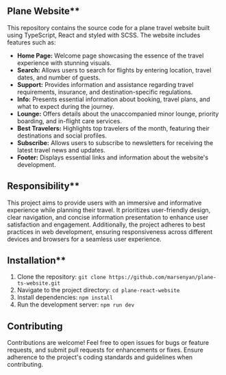 ## Plane  Website**

This repository contains the source code for a plane travel website built using TypeScript, React and styled with SCSS. The website includes features such as:

- **Home Page:** Welcome page showcasing the essence of the travel experience with stunning visuals.
- **Search:** Allows users to search for flights by entering location, travel dates, and number of guests.
- **Support:** Provides information and assistance regarding travel requirements, insurance, and destination-specific regulations.
- **Info:** Presents essential information about booking, travel plans, and what to expect during the journey.
- **Lounge:** Offers details about the unaccompanied minor lounge, priority boarding, and in-flight care services.
- **Best Travelers:** Highlights top travelers of the month, featuring their destinations and social profiles.
- **Subscribe:** Allows users to subscribe to newsletters for receiving the latest travel news and updates.
- **Footer:** Displays essential links and information about the website's development.

## Responsibility**

This project aims to provide users with an immersive and informative experience while planning their travel. It prioritizes user-friendly design, clear navigation, and concise information presentation to enhance user satisfaction and engagement. Additionally, the project adheres to best practices in web development, ensuring responsiveness across different devices and browsers for a seamless user experience.

## Installation**

1. Clone the repository: `git clone https://github.com/marsenyan/plane-ts-website.git`
2. Navigate to the project directory: `cd plane-react-website`
3. Install dependencies: `npm install`
4. Run the development server: `npm run dev`

## Contributing

Contributions are welcome! Feel free to open issues for bugs or feature requests, and submit pull requests for enhancements or fixes. Ensure adherence to the project's coding standards and guidelines when contributing.